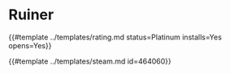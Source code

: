# Ruiner
<!-- script:Aliases [] -->

{{#template ../templates/rating.md status=Platinum installs=Yes opens=Yes}}

{{#template ../templates/steam.md id=464060}}
